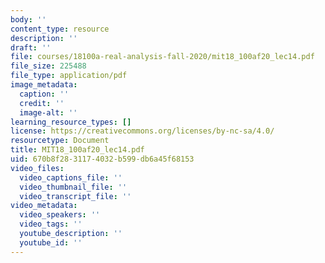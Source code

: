 ```yaml
---
body: ''
content_type: resource
description: ''
draft: ''
file: courses/18100a-real-analysis-fall-2020/mit18_100af20_lec14.pdf
file_size: 225488
file_type: application/pdf
image_metadata:
  caption: ''
  credit: ''
  image-alt: ''
learning_resource_types: []
license: https://creativecommons.org/licenses/by-nc-sa/4.0/
resourcetype: Document
title: MIT18_100af20_lec14.pdf
uid: 670b8f28-3117-4032-b599-db6a45f68153
video_files:
  video_captions_file: ''
  video_thumbnail_file: ''
  video_transcript_file: ''
video_metadata:
  video_speakers: ''
  video_tags: ''
  youtube_description: ''
  youtube_id: ''
---
```

